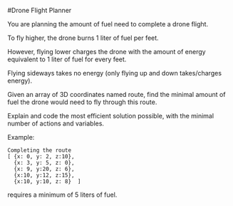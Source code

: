#Drone Flight Planner

You are planning the amount of fuel need to complete a drone flight.

To fly higher, the drone burns 1 liter of fuel per feet.

However, flying lower charges the drone with the amount of energy equivalent to 1 liter of fuel for every feet.

Flying sideways takes no energy (only flying up and down takes/charges energy).

Given an array of 3D coordinates named route, find the minimal amount of fuel the drone would need to fly through this route.

Explain and code the most efficient solution possible, with the minimal number of actions and variables.

Example:

    Completing the route 
    [ {x: 0, y: 2, z:10}, 
      {x: 3, y: 5, z: 0}, 
      {x: 9, y:20, z: 6}, 
      {x:10, y:12, z:15}, 
      {x:10, y:10, z: 8}  ] 
  requires a minimum of 5 liters of fuel.
